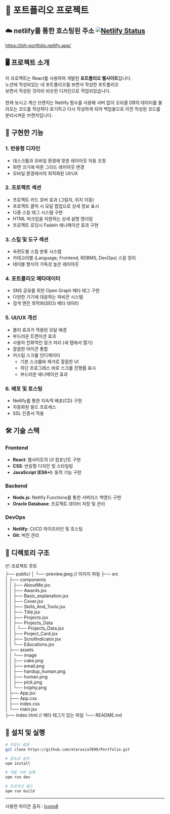 # 📄 포트폴리오 프로젝트

## ☁️ netlify를 통한 호스팅된 주소 [![Netlify Status](https://api.netlify.com/api/v1/badges/d7d0acfd-2fd6-4d44-a64c-f3bb4b2196ae/deploy-status)](https://app.netlify.com/sites/bjh-portfolio/deploys)

https://bjh-portfolio.netlify.app/

## 🖥️ 프로젝트 소개

이 프로젝트는 React를 사용하여 개발된 **포트폴리오 웹사이트**입니다.  
노션에 작성되있는 내 포트폴리오를 보면서 작성한 포트폴리오
<br>
보면서 작성된 것이라 비슷한 디자인으로 작업되었습니다.
<br>
<br>
현재 보시고 계신 브랜치는 Netlify 함수를 사용해 서버 없이 오라클 DB의 데이터를 불러오는 코드를 작성하다 포기하고 다시 작성하게 되어 백업용으로 이전 작성된 코드를 분리시켜둔 브랜치입니다.

## 📢 구현한 기능

### 1. 반응형 디자인

- 데스크톱과 모바일 환경에 맞춘 레이아웃 자동 조정
- 화면 크기에 따른 그리드 레이아웃 변경
- 모바일 환경에서의 최적화된 UI/UX

### 2. 프로젝트 섹션

- 프로젝트 카드 호버 효과 (그림자, 위치 이동)
- 프로젝트 클릭 시 모달 팝업으로 상세 정보 표시
- 다중 스킬 태그 시스템 구현
- HTML 마크업을 지원하는 상세 설명 렌더링
- 프로젝트 로딩시 FadeIn 애니메이션 효과 구현

### 3. 스킬 및 도구 섹션

- 숙련도별 스킬 분류 시스템
- 카테고리별 (Language, Frontend, RDBMS, DevOps) 스킬 정리
- 테이블 형식의 가독성 높은 레이아웃

### 4. 포트폴리오 메타데이터

- SNS 공유를 위한 Open Graph 메타 태그 구현
- 다양한 기기에 대응하는 파비콘 시스템
- 검색 엔진 최적화(SEO) 메타 데이터

### 5. UI/UX 개선

- 블러 효과가 적용된 모달 배경
- 부드러운 트랜지션 효과
- 사용자 친화적인 링크 처리 (새 탭에서 열기)
- 깔끔한 아이콘 통합
- 커스텀 스크롤 인디케이터
  - 기본 스크롤바 제거로 깔끔한 UI
  - 하단 프로그레스 바로 스크롤 진행률 표시
  - 부드러운 애니메이션 효과

### 6. 배포 및 호스팅

- Netlify를 통한 지속적 배포(CD) 구현
- 자동화된 빌드 프로세스
- SSL 인증서 적용

## 🛠️ 기술 스택

### Frontend

- **React**: 웹사이트의 UI 컴포넌트 구현
- **CSS**: 반응형 디자인 및 스타일링
- **JavaScript (ES6+)**: 동적 기능 구현

### Backend

- **Node.js**: Netlify Functions를 통한 서버리스 백엔드 구현
- **Oracle Database**: 프로젝트 데이터 저장 및 관리

### DevOps

- **Netlify**: CI/CD 파이프라인 및 호스팅
- **Git**: 버전 관리

## 📂 디렉토리 구조

📦 프로젝트 루트<br>
├── public/
│ └── preview.jpeg // 이미지 파일
├── src<br>
│ ├── components<br>
│ │ ├── AboutMe.jsx<br>
│ │ ├── Awards.jsx<br>
│ │ ├── Basic_explanation.jsx<br>
│ │ ├── Cover.jsx<br>
│ │ ├── Skills_And_Tools.jsx<br>
│ │ ├── Title.jsx<br>
│ │ ├── Projects.jsx<br>
│ │ ├── Projects_Data<br>
│ │ │ └── Projects_Data.jsx<br>
│ │ ├── Project_Card.jsx<br>
│ │ ├── ScrollIndicator.jsx<br>
│ │ └── Educations.jsx<br>
│ ├── assets<br>
│ │ └── image<br>
│ │ ├── cake.png<br>
│ │ ├── email.png<br>
│ │ ├── handup_human.png<br>
│ │ ├── human.png<br>
│ │ ├── pick.png<br>
│ │ └── trophy.png<br>
│ ├── App.jsx<br>
│ ├── App.css<br>
│ ├── index.css<br>
│ └── main.jsx<br>
├── index.html // 메타 태그가 있는 파일
└── README.md

## 🔧 설치 및 실행

```bash
# 저장소 클론
git clone https://github.com/ataraxia7899/Portfolio.git

# 종속성 설치
npm install

# 개발 서버 실행
npm run dev

# 프로덕션 빌드
npm run build
```

<hr>

사용한 아이콘 출처 : [Icons8](Icons8.com)
